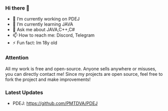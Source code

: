 ### Hi there 👋

- 🔭 I’m currently working on PDEJ
- 🌱 I’m currently learning JAVA
- 💬 Ask me about JAVA,C++,C#
- 📫 How to reach me: Discord, Telegram
- ⚡ Fun fact: Im 18y old

### Attention

All my work is free and open-source. Anyone sells anywhere or misuses, you can directly contact me! Since my projects are open source, feel free to fork the project and make improvements! 

### Latest Updates

- PDEJ: https://github.com/PMTDVA/PDEJ
